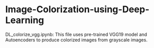 # Image-Colorization-using-Deep-Learning
DL_colorize_vgg.ipynb:
This file uses pre-trained VGG19 model and Autoencoders to produce colorized images from grayscale images.
